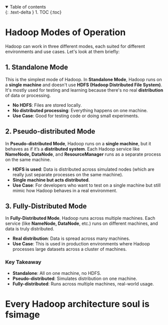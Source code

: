 
<details open markdown="block">
  <summary>
    Table of contents
  </summary>
  {: .text-delta }
1. TOC
{:toc}
</details>

# **Hadoop Modes of Operation**

Hadoop can work in three different modes, each suited for different environments and use cases. Let's look at them briefly:

## **1. Standalone Mode**

This is the simplest mode of Hadoop. In **Standalone Mode**, Hadoop runs on a **single machine** and doesn't use **HDFS (Hadoop Distributed File System)**. It's mostly used for testing and learning because there's no real **distribution** of data or processing.

- **No HDFS**: Files are stored locally.
- **No distributed processing**: Everything happens on one machine.
- **Use Case**: Good for testing code or doing small experiments.

## **2. Pseudo-distributed Mode**

In **Pseudo-distributed Mode**, Hadoop runs on a **single machine**, but it behaves as if it’s a **distributed system**. Each Hadoop service like **NameNode, DataNode**, and **ResourceManager** runs as a separate process on the same machine.

- **HDFS is used**: Data is distributed across simulated nodes (which are really just separate processes on the same machine).
- **Single machine but acts distributed**.
- **Use Case**: For developers who want to test on a single machine but still mimic how Hadoop behaves in a real environment.

## **3. Fully-Distributed Mode**

In **Fully-Distributed Mode**, Hadoop runs across multiple machines. Each service (like **NameNode, DataNode**, etc.) runs on different machines, and data is truly distributed.

- **Real distribution**: Data is spread across many machines.
- **Use Case**: This is used in production environments where Hadoop processes large datasets across a cluster of machines.

### **Key Takeaway**

- **Standalone**: All on one machine, no HDFS.
- **Pseudo-distributed**: Simulates distribution on one machine.
- **Fully-distributed**: Runs across multiple machines, real-world usage.


# Every Hadoop architecture soul is fsimage